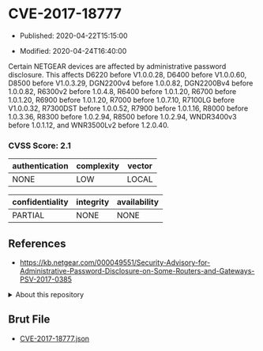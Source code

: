 # CVE-2017-18777

- Published: 2020-04-22T15:15:00

- Modified: 2020-04-24T16:40:00

Certain NETGEAR devices are affected by administrative password disclosure. This affects D6220 before V1.0.0.28, D6400 before V1.0.0.60, D8500 before V1.0.3.29, DGN2200v4 before 1.0.0.82, DGN2200Bv4 before 1.0.0.82, R6300v2 before 1.0.4.8, R6400 before 1.0.1.20, R6700 before 1.0.1.20, R6900 before 1.0.1.20, R7000 before 1.0.7.10, R7100LG before V1.0.0.32, R7300DST before 1.0.0.52, R7900 before 1.0.1.16, R8000 before 1.0.3.36, R8300 before 1.0.2.94, R8500 before 1.0.2.94, WNDR3400v3 before 1.0.1.12, and WNR3500Lv2 before 1.2.0.40.

### CVSS Score: **2.1**

| authentication | complexity | vector |
| --- | --- | --- |
| NONE | LOW | LOCAL |

| confidentiality | integrity | availability |
| --- | --- | --- |
| PARTIAL | NONE | NONE |

## References

* https://kb.netgear.com/000049551/Security-Advisory-for-Administrative-Password-Disclosure-on-Some-Routers-and-Gateways-PSV-2017-0385

<details>
<summary>About this repository</summary> 

  This repository is part of the project [Live Hack CVE](https://github.com/Live-Hack-CVE). Main website can be found [www.live-hack.org](https://www.live-hack.org) 
  
  Made by [Sn0wAlice](https://github.com/Sn0wAlice) for the people that care about security and need to have a feed of the latest CVEs. Hope you enjoy it, don't forget to star the repo and follow me on [Twitter](https://twitter.com/Sn0wAlice) and [Github](https://github.com/Sn0wAlice). And that is my [personnal website](https://www.alice-snow.me/)

  - [Home Page](https://github.com/Live-Hack-CVE)
  - [Framework](https://github.com/Live-Hack-CVE/cve-framework)
  - [CVE database](https://github.com/Live-Hack-CVE/full_database)
  - [Changelog](https://github.com/Live-Hack-CVE/Changelog)
</details>

## Brut File

* [CVE-2017-18777.json](https://raw.githubusercontent.com/Live-Hack-CVE/full_database/main/cves/2017/CVE-2017-18777.json)

